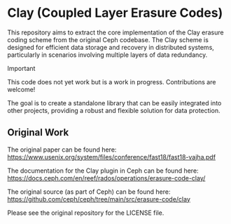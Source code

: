 # Clay (Coupled Layer Erasure Codes)

This repository aims to extract the core implementation of the Clay erasure coding scheme from the original Ceph codebase. The Clay scheme is designed for efficient data storage and recovery in distributed systems, particularly in scenarios involving multiple layers of data redundancy.

> [!Important] 
> This code does not yet work but is a work in progress. Contributions are welcome!

The goal is to create a standalone library that can be easily integrated into other projects, providing a robust and flexible solution for data protection.

## Original Work

The original paper can be found here:
https://www.usenix.org/system/files/conference/fast18/fast18-vajha.pdf

The documentation for the Clay plugin in Ceph can be found here:
https://docs.ceph.com/en/reef/rados/operations/erasure-code-clay/

The original source (as part of Ceph) can be found here:
https://github.com/ceph/ceph/tree/main/src/erasure-code/clay

Please see the original repository for the LICENSE file.

